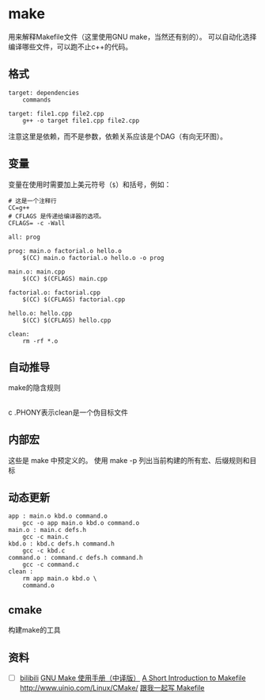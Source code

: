 # make
用来解释Makefile文件（这里使用GNU make，当然还有别的）。
可以自动化选择编译哪些文件，可以跑不止c++的代码。
## 格式
```
target: dependencies
    commands

target: file1.cpp file2.cpp
    g++ -o target file1.cpp file2.cpp
```
注意这里是依赖，而不是参数，依赖关系应该是个DAG（有向无环图）。
## 变量

变量在使用时需要加上美元符号（`$`）和括号，例如：
```
# 这是一个注释行
CC=g++
# CFLAGS 是传递给编译器的选项。
CFLAGS= -c -Wall

all: prog

prog: main.o factorial.o hello.o
	$(CC) main.o factorial.o hello.o -o prog

main.o: main.cpp
	$(CC) $(CFLAGS) main.cpp

factorial.o: factorial.cpp
	$(CC) $(CFLAGS) factorial.cpp

hello.o: hello.cpp
	$(CC) $(CFLAGS) hello.cpp

clean:
	rm -rf *.o

```

## 自动推导

make的隐含规则

## 
c
.PHONY表示clean是一个伪目标文件

## 内部宏
这些是 make 中预定义的。
使用 make -p 列出当前构建的所有宏、后缀规则和目标

## 动态更新

```
app : main.o kbd.o command.o
    gcc -o app main.o kbd.o command.o
main.o : main.c defs.h
    gcc -c main.c
kbd.o : kbd.c defs.h command.h
    gcc -c kbd.c
command.o : command.c defs.h command.h
    gcc -c command.c
clean :
    rm app main.o kbd.o \
    command.o
```
## cmake
构建make的工具

## 资料
- [ ] [bilibili](https://www.bilibili.com/video/BV1gf4y1P7GX/?spm_id_from=333.788&vd_source=2ae0b3d86625359b9f3be85ab7c6e76e)
[GNU Make 使用手册（中译版）](https://file.elecfans.com/web1/M00/7D/E7/o4YBAFwQthSADYCWAAT9Q1w_4U0711.pdf)
[A Short Introduction to Makefile](https://www3.nd.edu/~zxu2/acms60212-40212/Makefile.pdf)
http://www.uinio.com/Linux/CMake/
[跟我一起写 Makefile](https://seisman.github.io/how-to-write-makefile/Makefile.pdf)